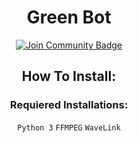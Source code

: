 <h1 align="center">Green Bot</h1>
<div align="center">
<a href="https://discord.gg/BCRvr7rA4nt"><img src="https://img.shields.io/discord/733027681184251937.svg?style=flat&label=Join%20Community&color=7289DA" alt="Join Community Badge"/></a><br>

## How To Install:

### Requiered Installations:
`Python 3`
`FFMPEG`
`WaveLink`
